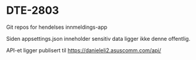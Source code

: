 # DTE-2803
Git repos for hendelses innmeldings-app


Siden appsettings.json inneholder sensitiv data ligger ikke denne offentlig.


API-et ligger publisert til https://danieleli2.asuscomm.com/api/
